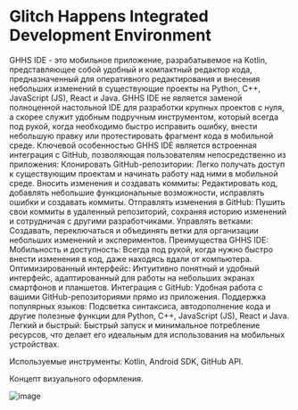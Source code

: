 # Glitch Happens Integrated Development Environment
  GHHS IDE - это мобильное приложение, разрабатывемое на Kotlin, представляющее собой удобный и компактный редактор кода, предназначенный для оперативного редактирования и внесения небольших изменений в существующие проекты на Python, C++, JavaScript (JS), React и Java. GHHS IDE не является заменой полноценной настольной IDE для разработки 
крупных проектов с нуля, а скорее служит удобным подручным инструментом, который всегда под рукой, когда необходимо быстро исправить ошибку, внести небольшую правку или протестировать фрагмент кода в мобильной среде.
  Ключевой особенностью GHHS IDE является встроенная интеграция с GitHub, позволяющая пользователям непосредственно из приложения:
Клонировать GitHub-репозитории: Легко получать доступ к существующим проектам и начинать работу над ними в мобильной среде.
Вносить изменения и создавать коммиты: Редактировать код, добавлять небольшие функциональные возможности, исправлять ошибки и создавать коммиты.
Отправлять изменения в GitHub: Пушить свои коммиты в удаленный репозиторий, сохраняя историю изменений и сотрудничая с другими разработчиками.
Управлять ветками: Создавать, переключаться и объединять ветки для организации небольших изменений и экспериментов.
Преимущества GHHS IDE:
  Мобильность и доступность: Всегда под рукой, когда нужно быстро внести изменения в код, даже находясь вдали от компьютера.
Оптимизированный интерфейс: Интуитивно понятный и удобный интерфейс, адаптированный для работы на небольших экранах смартфонов и планшетов.
Интеграция с GitHub: Удобная работа с вашими GitHub-репозиториями прямо из приложения.
Поддержка популярных языков: Подсветка синтаксиса, автодополнение кода и другие полезные функции для Python, C++, JavaScript (JS), React и Java.
Легкий и быстрый: Быстрый запуск и минимальное потребление ресурсов, что делает его идеальным для использования на мобильных устройствах.

Используемые инструменты:
Kotlin,
Android SDK,
GitHub API.

Концепт визуального оформления.

![image](https://github.com/user-attachments/assets/60ecdc32-11ed-440c-9ea6-994f181924a1)

